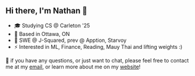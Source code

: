 ## Hi there, I'm Nathan 👋


- 🎓 Studying CS @ Carleton '25
- 🏢 Based in Ottawa, ON
- 🧰 SWE @ J-Squared, prev @ Apption, Starvoy
- ⚡ Interested in ML, Finance, Reading, Mauy Thai and lifting weights :)

📩 if you have any questions, or just want to chat, please feel free to contact me at my [email](mailto:elkhourynathan@gmail.com), or learn more about me on my [website](https://nathanelkhoury.vercel.app/)!
